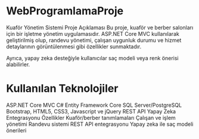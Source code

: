 # WebProgramlamaProje
Kuaför Yönetim Sistemi
Proje Açıklaması
Bu proje, kuaför ve berber salonları için bir işletme yönetim uygulamasıdır. ASP.NET Core MVC kullanılarak geliştirilmiş olup, randevu yönetimi, çalışan uygunluk durumu ve hizmet detaylarının görüntülenmesi gibi özellikler sunmaktadır.

Ayrıca, yapay zeka desteğiyle kullanıcılar saç modeli veya renk önerisi alabilirler.

# Kullanılan Teknolojiler
ASP.NET Core MVC
C#
Entity Framework Core
SQL Server/PostgreSQL
Bootstrap, HTML5, CSS3, Javascript ve jQuery
REST API
Yapay Zeka Entegrasyonu
Özellikler
Kuaför/berber tanımlamaları
Çalışan ve işlem yönetimi
Randevu sistemi
REST API entegrasyonu
Yapay zeka ile saç modeli önerileri
